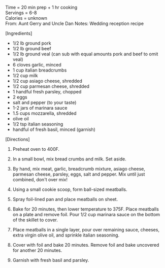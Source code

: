 Time = 20 min prep + 1 hr cooking\
Servings = 6-8\
Calories = unknown\
From: Aunt Gerry and Uncle Dan
Notes: Wedding reception recipe

[Ingredients]

-  1/2 lb ground pork
-  1/2 lb ground beef
-  1/2 lb ground veal (can sub with equal amounts pork and beef to omit veal)
-  6 cloves garlic, minced
-  1 cup italian breadcrumbs
-  1/2 cup milk
-  1/2 cup asiago cheese, shredded
-  1/2 cup parmesan cheese, shredded
-  1 handful fresh parsley, chopped
-  2 eggs
-  salt and pepper (to your taste)
-  1-2 jars of marinara sauce
-  1.5 cups mozzarella, shredded
-  olive oil
-  1/2 tsp italian seasoning
-  handful of fresh basil, minced (garnish)

[Directions]

1.  Preheat oven to 400F. 

2.  In a small bowl, mix bread crumbs and milk. Set aside. 

3.  By hand, mix meat, garlic, breadcrumb mixture, asiago cheese, parmesan cheese, parsley, eggs, salt and pepper. Mix until just combined, don't over mix!

4.  Using a small cookie scoop, form ball-sized meatballs. 

5.  Spray foil-lined pan and place meatballs on sheet. 

6.  Bake for 20 minutes, then lower temperature to 375F. Place meatballs on a plate and remove foil. Pour 1/2 cup marinara sauce on the bottom of the skillet to cover. 

7.  Place meatballs in a single layer, pour over remaining sauce, cheeses, extra virgin olive oil, and sprinkle italian seasoning. 

8.  Cover with foil and bake 20 minutes. Remove foil and bake uncovered for another 20 minutes. 

9.  Garnish with fresh basil and parsley. 